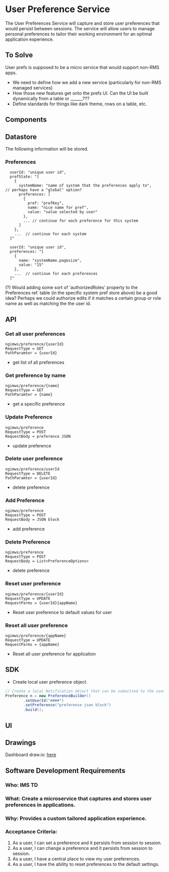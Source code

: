 # User Preference Service

The User Preferences Service will capture and store user preferences that would persist between sessions.  The service will allow users to manage personal preferences to tailor their working environment for an optimal application experience.  

## To Solve
User prefs is supposed to be a micro service that would support non-RMS apps.
- We need to define how we add a new service (particularly for non-RMS managed services)
- How those new features get onto the prefs UI.  Can the UI be built dynamically from a table or ______???
- Define standards for things like dark theme, rows on a table, etc.  



## **Components**
## Datastore
The following information will be stored.

### Preferences

```json5
  userId: "unique user id",
  prefState: "[
    {
      systemName: "name of system that the preferences apply to",     // perhaps have a "global" option?
      preferences: [
        {
          pref: "prefKey",
          name: "nice name for pref",
          value: "value selected by user"
        },
        ... // continue for each preference for this system
      ]
    },
    ...  // continue for each system
  ]"
```

```json5
  userId: "unique user id",
  preferences: "[
    {
      name: "systemName.pagesize",
      value: "15"
    },
    ...  // continue for each preferences
  ]"
```
(?) Would adding some sort of 'authorizedRoles' property to the Preferences ref. table (in the specific system pref store above) be a good idea? Perhaps we could authorize edits if it matches a certain group or role name as well as matching the the user id.

## API

### Get all user preferences
```
ngimws/preference/{userId}
RequestType = GET
PathParamter = {userId}
```
* get list of all preferences

### Get preference by name
```
ngimws/preference/{name}
RequestType = GET
PathParamter = {name}
```
* get a specific preference

### Update Preference
```
ngimws/preference
RequestType = POST
RequestBody = preference JSON
```
* update preference

### Delete user preference
```
ngimws/preference/userId
RequestType = DELETE
PathParamter = {userId}
```
* delete preference


### Add Preference
```
ngimws/preference
RequestType = POST
RequestBody = JSON block
```
* add preference


### Delete Preference
```
ngimws/preference
RequestType = POST
RequestBody = List<PreferenceOptions>
```
* delete preference

### Reset user preference
```
ngimws/preference/{userId}
RequestType = UPDATE
RequestParms = {userId}{appName}
```
* Reset user preference to default values for user

### Reset all user preference
```
ngimws/preference/{appName}
RequestType = UPDATE
RequestParms = {appName}
```
* Reset all user preference for application

## SDK
- Create local user preference object.
```java
// Create a local Notification object that can be submitted to the user preference API.
Preference n = new PreferenceBuilder()
        .setUserId("####")
        .setPreference("preference json block")
        .build();
```

## **UI**

## Drawings

Dashboard draw.io: [here](https://app.diagrams.net/?src=about#HRMSLowside%2Frmslow%2Fmaster%2FDrawings%2FUser%20Preference%20Service%2FUser%20Preference.drawio)

## **Software Development Requirements**



### Who: IMS TD



### What: Create a microservice that captures and stores user preferences in applications.


### Why: Provides a custom tailored application experience.


### Acceptance Criteria:
1.  As a user, I can set a preference and it persists from session to session.
2.  As a user, I can change a preference and it persists from session to session.
3.  As a user, I have a central place to view my user preferences.
4.  As a user, I have the ability to reset preferences to the default settings.

